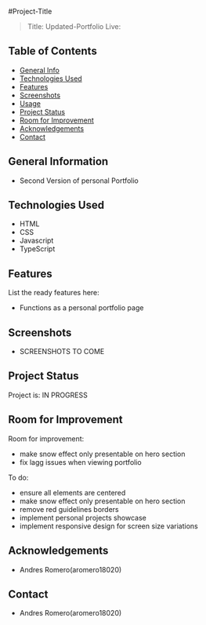 #Project-Title
> Title: Updated-Portfolio
> Live:

## Table of Contents
* [General Info](#general-information)
* [Technologies Used](#technologies-used)
* [Features](#features)
* [Screenshots](#screenshots)
* [Usage](#usage)
* [Project Status](#project-status)
* [Room for Improvement](#room-for-improvement)
* [Acknowledgements](#acknowledgements)
* [Contact](#contact)


## General Information
- Second Version of personal Portfolio


## Technologies Used
- HTML
- CSS
- Javascript
- TypeScript


## Features
List the ready features here:
- Functions as a personal portfolio page


## Screenshots
 - SCREENSHOTS TO COME


## Project Status
Project is: IN PROGRESS

## Room for Improvement

Room for improvement:
- make snow effect only presentable on hero section
- fix lagg issues when viewing portfolio

To do:
- ensure all elements are centered
- make snow effect only presentable on hero section
- remove red guidelines borders
- implement personal projects showcase
- implement responsive design for screen size variations


## Acknowledgements
- Andres Romero(aromero18020)


## Contact
- Andres Romero(aromero18020)
